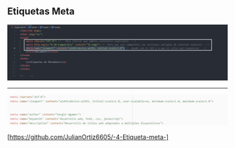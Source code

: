 ## Etiquetas Meta

![Metadatos en Html](img/Metadatos-html_1.png)

***

![Metadatos en Html](img/Metadatos-html_2.png)



[https://github.com/JulianOrtiz6605/-4-Etiqueta-meta-]
